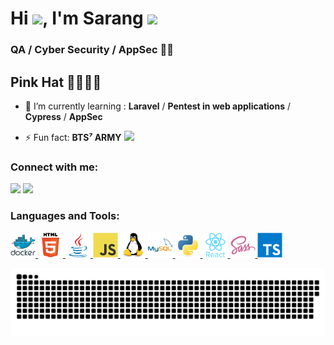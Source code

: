 <h1 align="left">Hi <img src="https://github.com/TheDudeThatCode/TheDudeThatCode/blob/master/Assets/Hi.gif" width="29px">, I'm Sarang <img src=https://media.giphy.com/media/SY8asU9xWlmgFolmSs/giphy.gif width="29px"></h1>

<h3 align="left">QA / Cyber Security / AppSec 👨‍💻 </h3>

<h2 align="left"> Pink Hat 👩🏽‍💻🎀 </h2>

- :green_book: I’m currently learning : **Laravel** / **Pentest in web applications** / **Cypress** / **AppSec** 

- ⚡ Fun fact: **BTS⁷ ARMY** <img src=https://media.giphy.com/media/PlZXrWlucZXYducnUv/giphy.gif width="15px">

<h3 align="left">Connect with me:</h3>
<p align="left">
<a ></a>
<a href="https://linkedin.com/in/saramaria33" target="blank"><img height= "20"src= "https://img.shields.io/badge/LinkedIn-0077B5?style=for-the-badge&logo=linkedin&logoColor=whitee"></a>
<a href="mailto:sara.maria@dcx.ufpb.br" target="blank"><img height="20"src="https://img.shields.io/badge/Gmail-D14836?style=for-the-badge&logo=gmail&logoColor=white"></a>
</p>

<h3 align="left">Languages and Tools:</h3>
<p align="left">  <a href="https://www.docker.com/" target="_blank"> <img src="https://raw.githubusercontent.com/devicons/devicon/master/icons/docker/docker-original-wordmark.svg" alt="docker" width="40" height="40"/> </a> <a href="https://www.w3.org/html/" target="_blank"> <img src="https://raw.githubusercontent.com/devicons/devicon/master/icons/html5/html5-original-wordmark.svg" alt="html5" width="40" height="40"/> </a> <a href="https://www.java.com" target="_blank"> <img src="https://raw.githubusercontent.com/devicons/devicon/master/icons/java/java-original.svg" alt="java" width="40" height="40"/> </a> <a href="https://developer.mozilla.org/en-US/docs/Web/JavaScript" target="_blank"> <img src="https://raw.githubusercontent.com/devicons/devicon/master/icons/javascript/javascript-original.svg" alt="javascript" width="40" height="40"/> </a> <a href="https://www.linux.org/" target="_blank"> <img src="https://raw.githubusercontent.com/devicons/devicon/master/icons/linux/linux-original.svg" alt="linux" width="40" height="40"/> </a> <a href="https://www.mysql.com/" target="_blank"> <img src="https://raw.githubusercontent.com/devicons/devicon/master/icons/mysql/mysql-original-wordmark.svg" alt="mysql" width="40" height="40"/> </a> <a href="https://www.python.org" target="_blank"> <img src="https://raw.githubusercontent.com/devicons/devicon/master/icons/python/python-original.svg" alt="python" width="40" height="40"/> </a> <a href="https://reactjs.org/" target="_blank"> <img src="https://raw.githubusercontent.com/devicons/devicon/master/icons/react/react-original-wordmark.svg" alt="react" width="40" height="40"/> </a> <a href="https://sass-lang.com" target="_blank"> <img src="https://raw.githubusercontent.com/devicons/devicon/master/icons/sass/sass-original.svg" alt="sass" width="40" height="40"/> </a> <a href="https://www.typescriptlang.org/" target="_blank"> <img src="https://raw.githubusercontent.com/devicons/devicon/master/icons/typescript/typescript-original.svg" alt="typescript" width="40" height="40"/> </a> </p>


![Snake animation](https://github.com/saramaria/saramaria/blob/output/github-contribution-grid-snake.svg)

